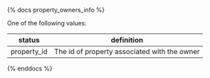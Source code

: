 {% docs property_owners_info %}
	
One of the following values: 

| status         | definition                                       |
|----------------|--------------------------------------------------|
| property_id    | The id of property associated with the owner

{% enddocs %}